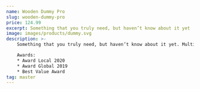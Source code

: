```yaml
---
name: Wooden Dummy Pro
slug: wooden-dummy-pro
price: 124.99
excerpt: Something that you truly need, but haven’t know about it yet
image: images/products/dummy.svg
description: >-
    Something that you truly need, but haven’t know about it yet. Multiple winner of Community Awarads.

    Awards:
    * Award Local 2020
    * Award Global 2019 
    * Best Value Award
tag: master
---
```

